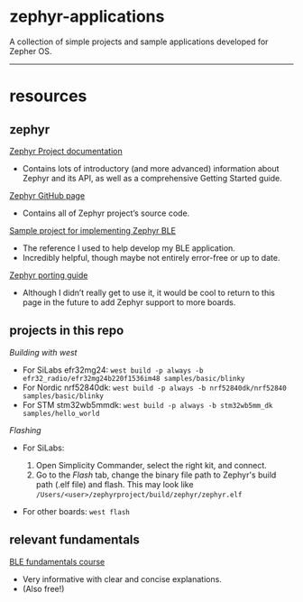 # zephyr-applications

A collection of simple projects and sample applications developed for Zepher OS.


-------

# resources

## zephyr

[Zephyr Project documentation](https://docs.zephyrproject.org/latest/index.html)
- Contains lots of introductory (and more advanced) information about Zephyr and its API, as well as a comprehensive Getting Started guide.

[Zephyr GitHub page](https://github.com/zephyrproject-rtos/zephyr)
- Contains all of Zephyr project’s source code.

[Sample project for implementing Zephyr BLE](https://devzone.nordicsemi.com/guides/nrf-connect-sdk-guides/b/getting-started/posts/ncs-ble-tutorial-part-1-custom-service-in-peripheral-role)
- The reference I used to help develop my BLE application.
- Incredibly helpful, though maybe not entirely error-free or up to date.

[Zephyr porting guide](https://docs.zephyrproject.org/latest/hardware/porting/board_porting.html)
- Although I didn’t really get to use it, it would be cool to return to this page in the future to add Zephyr support to more boards.


## projects in this repo

*Building with west*
- For SiLabs efr32mg24: `west build -p always -b efr32_radio/efr32mg24b220f1536im48 samples/basic/blinky`
- For Nordic nrf52840dk: `west build -p always -b nrf52840dk/nrf52840 samples/basic/blinky`
- For STM stm32wb5mmdk: `west build -p always -b stm32wb5mm_dk samples/hello_world`

*Flashing*
- For SiLabs:
  1. Open Simplicity Commander, select the right kit, and connect.
  2. Go to the *Flash* tab, change the binary file path to Zephyr's build path (.elf file) and flash. This may look like `/Users/<user>/zephyrproject/build/zephyr/zephyr.elf`
 
- For other boards:
  `west flash`


## relevant fundamentals

[BLE fundamentals course](https://academy.nordicsemi.com/courses/bluetooth-low-energy-fundamentals/)
- Very informative with clear and concise explanations.
- (Also free!)


